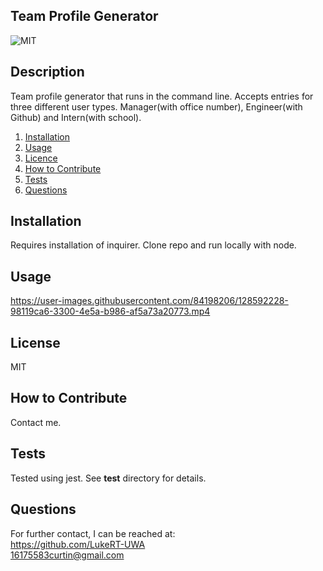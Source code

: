 ## Team Profile Generator

![MIT](https://img.shields.io/badge/MIT-Licensed-green)

## Description
Team profile generator that runs in the command line. Accepts entries for three different user types. Manager(with office number), Engineer(with Github) and Intern(with school).

1. [Installation](#Installation)
2. [Usage](#Usage)
3. [Licence](#Licence)
4. [How to Contribute](#How-to-Contribute)
5. [Tests](#Tests)
6. [Questions](#Questions)

## Installation
Requires installation of inquirer. Clone repo and run locally with node.

## Usage
https://user-images.githubusercontent.com/84198206/128592228-98119ca6-3300-4e5a-b986-af5a73a20773.mp4

## License
MIT

## How to Contribute
Contact me.

## Tests
Tested using jest. See __test__ directory for details.

## Questions
For further contact, I can be reached at:  
https://github.com/LukeRT-UWA  
16175583curtin@gmail.com
